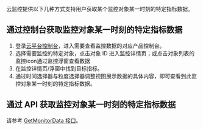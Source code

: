 云监控提供以下几种方式支持用户获取某个监控对象某一时刻的特定指标数据。

## 通过控制台获取监控对象某一时刻的特定指标数据

1. 登录[云平台控制台](http://console.tcecqpoc.fsphere.cn/)，进入需要查看监控数据的对应产品控制台。
2. 选择需要监控的特定对象，点击对象 ID 进入监控详情页；或点击对象列表的监控icon通过监控浮窗查看数据
3. 在监控详情页/浮窗中找到目标指标。
4. 通过时间选择器与粒度选择器调整视图展示数据的具体内容，即可查看到此监控对象某一时刻的特定指标数据。

## 通过 API 获取监控对象某一时刻的特定指标数据
请参考 [GetMonitorData 接口](/doc/api/405/4667)。